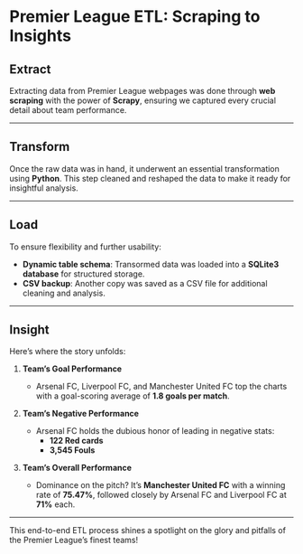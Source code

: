 # Premier League ETL: Scraping to Insights

## Extract  
Extracting data from Premier League webpages was done through **web scraping** with the power of **Scrapy**, ensuring we captured every crucial detail about team performance.

---

## Transform  
Once the raw data was in hand, it underwent an essential transformation using **Python**. This step cleaned and reshaped the data to make it ready for insightful analysis.

---

## Load  
To ensure flexibility and further usability:
- **Dynamic table schema**: Transormed data was loaded into a **SQLite3 database** for structured storage.
- **CSV backup**: Another copy was saved as a CSV file for additional cleaning and analysis.

---

## Insight  
Here’s where the story unfolds:  

1. **Team’s Goal Performance**  
   - Arsenal FC, Liverpool FC, and Manchester United FC top the charts with a goal-scoring average of **1.8 goals per match**.

2. **Team’s Negative Performance**  
   - Arsenal FC holds the dubious honor of leading in negative stats:  
     - **122 Red cards**  
     - **3,545 Fouls**

3. **Team’s Overall Performance**  
   - Dominance on the pitch? It’s **Manchester United FC** with a winning rate of **75.47%**, followed closely by Arsenal FC and Liverpool FC at **71%** each.

---

This end-to-end ETL process shines a spotlight on the glory and pitfalls of the Premier League’s finest teams!
